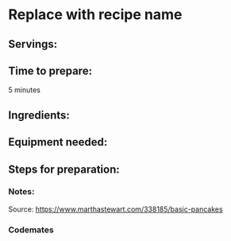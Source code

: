 # Replace with recipe name

## Servings: 

## Time to prepare: 
5 minutes

## Ingredients:


## Equipment needed:


## Steps for preparation:



### Notes:
Source: https://www.marthastewart.com/338185/basic-pancakes


### Codemates #
